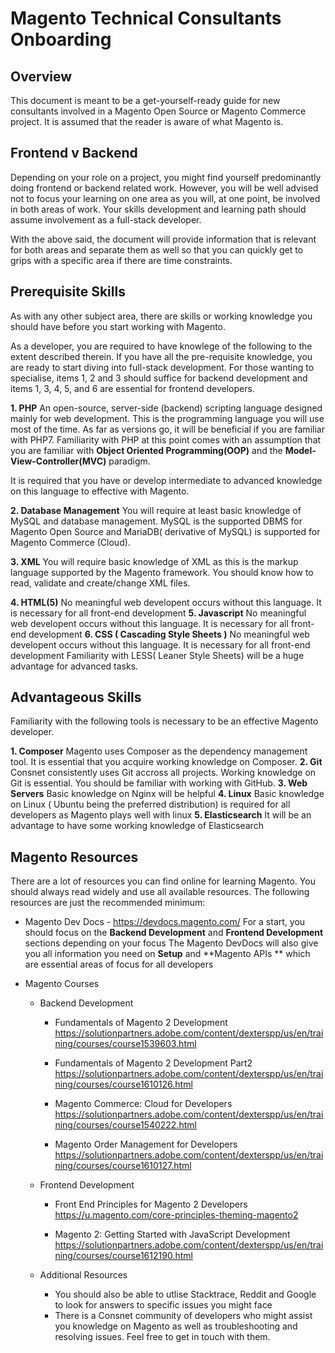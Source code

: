 
# Magento Technical Consultants Onboarding
 
## Overview
 This document is meant to be a get-yourself-ready guide for new consultants involved in a Magento Open Source or Magento Commerce project. It is assumed that the reader is aware of what Magento is.

## Frontend v Backend
Depending on your role on a project, you might find yourself predominantly doing frontend or backend related work. However, you will be well advised not to focus your learning on one area as you will, at one point, be involved in both areas of work. Your skills development and learning path should assume involvement as a full-stack developer. 

With the above said, the document will provide information that is relevant for both areas and separate them as well so that you can quickly get to grips with a specific area if there are time constraints.

## Prerequisite Skills
As with any other subject area, there are skills or working knowledge you should have before you start working with Magento. 

As a developer, you are required to have knowlege of the following to the extent described therein. If you have all the pre-requisite knowledge, you are ready to start diving into full-stack development. For those wanting to specialise, items 1, 2 and 3 should suffice for backend development and items 1, 3, 4, 5, and 6 are essential for frontend developers. 

 **1. PHP**
	 An open-source, server-side (backend) scripting language designed mainly for web development. This is the programming language you will use most of the time. As far as versions go, it will be beneficial if you are familiar with PHP7. Familiarity with PHP at this point comes with an assumption that you are familiar with **Object Oriented Programming(OOP)** and the **Model-View-Controller(MVC)** paradigm. 
	 
It is required that you have or develop intermediate to advanced knowledge on this language to effective with Magento. 

**2. Database Management**
    You will require at least basic knowledge of MySQL and database management. MySQL is the supported DBMS for Magento Open Source and MariaDB( derivative of MySQL) is supported for Magento Commerce (Cloud). 
  
  **3. XML**
    You will require basic knowledge of XML as this is the markup language supported by the Magento framework. You should know how to read, validate and create/change XML files. 
  
  **4. HTML(5)**
	  No meaningful web developent occurs without this language. It is necessary for all front-end development
 **5. Javascript** 
	 No meaningful web developent occurs without this language. It is necessary for all front-end development
**6. CSS ( Cascading Style Sheets )**
	 No meaningful web developent occurs without this language. It is necessary for all front-end development
	 Familiarity with LESS( Leaner Style Sheets) will be a huge advantage for advanced tasks. 

## Advantageous Skills 
Familiarity with the following tools is necessary to be an effective Magento developer. 

 **1. Composer** 
	 Magento uses Composer as the dependency management tool. It is essential that you acquire working knowledge on Composer. 
 **2. Git**
	 Consnet consistently uses Git accross all projects. Working knowledge on Git is essential. You should be familiar with working with GitHub. 
 **3. Web Servers** 
	 Basic knowledge on Nginx will be helpful 
 **4. Linux** 
	 Basic knowledge on Linux ( Ubuntu being the preferred distribution) is required for all developers as Magento plays well with linux
  **5. Elasticsearch**
	  It will be an advantage to have some working knowledge of Elasticsearch


## Magento Resources
There are a lot of resources you can find online for learning Magento. You should always read widely and use all available resources. The following resources are just the recommended minimum:

 - Magento Dev Docs - https://devdocs.magento.com/
	For a start, you should focus on the **Backend Development** and **Frontend Development** sections depending on your focus
    The Magento DevDocs will also give you all information you need on **Setup**  and **Magento APIs ** which are essential areas of focus for all developers
  
  - Magento Courses 
	  - Backend Development
		 - Fundamentals of Magento 2 Development 
			https://solutionpartners.adobe.com/content/dexterspp/us/en/training/courses/course1539603.html

		- Fundamentals of Magento 2 Development Part2
		    https://solutionpartners.adobe.com/content/dexterspp/us/en/training/courses/course1610126.html
		
		 - Magento Commerce: Cloud for Developers
			https://solutionpartners.adobe.com/content/dexterspp/us/en/training/courses/course1540222.html

	     - Magento Order Management for Developers
		     https://solutionpartners.adobe.com/content/dexterspp/us/en/training/courses/course1610127.html

	- Frontend Development
		-  Front End Principles for Magento 2 Developers
			https://u.magento.com/core-principles-theming-magento2
		
		- Magento 2: Getting Started with JavaScript Development
			https://solutionpartners.adobe.com/content/dexterspp/us/en/training/courses/course1612190.html
	
	- Additional Resources 
		- You should also be able to utlise Stacktrace, Reddit and Google to look for answers to specific issues you might face
		- There is a Consnet community of developers who might assist you knowledge on Magento as well as troubleshooting and resolving issues. Feel free to get in touch with them.
	
<!--stackedit_data:
eyJoaXN0b3J5IjpbOTY2NTUwMTEyLC01MzI4NDMyNjIsLTEzNz
c2NzM2NTYsMTgwNjcxMjczMSwtMTkxNTgxNzcwNiwzOTU4ODEw
NCwyMTMzODk3MzUwLC0xMDg3Njc4ODI0LC03MTM0MjMzMDksLT
E2MzY2MDk4MjVdfQ==
-->